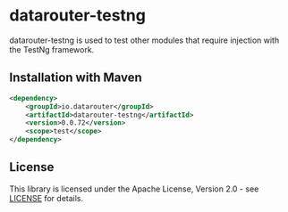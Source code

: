 # datarouter-testng

datarouter-testng is used to test other modules that require injection with the TestNg framework.

## Installation with Maven

```xml
<dependency>
	<groupId>io.datarouter</groupId>
	<artifactId>datarouter-testng</artifactId>
	<version>0.0.72</version>
	<scope>test</scope>
</dependency>
```

## License

This library is licensed under the Apache License, Version 2.0 - see [LICENSE](../LICENSE) for details.
